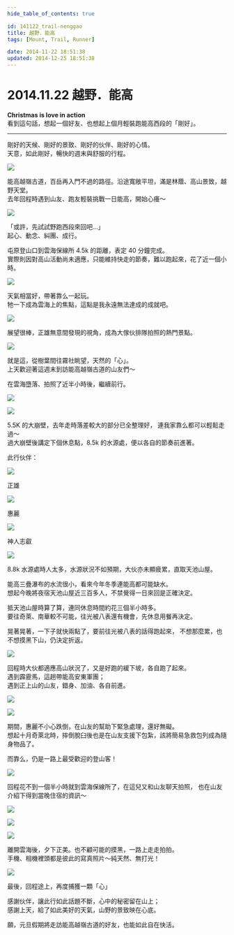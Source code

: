 ```yaml
---
hide_table_of_contents: true

id: 141122_trail-nenggao
title: 越野．能高 
tags: [Mount, Trail, Runner]

date: 2014-11-22 18:51:38
updated: 2014-12-25 18:51:38
---
```


2014.11.22 越野．能高
=================== 

__Christmas is love in action__  
看到這句話，想起一個好友、也想起上個月輕裝跑能高西段的「剛好」。

---

剛好的天候、剛好的景致、剛好的伙伴、剛好的心情。  
天意，如此剛好，暢快的週末與舒服的行程。

![](https://farm8.staticflickr.com/7524/15911492308_af93bb1e51_c.jpg)

能高越嶺古道，百岳再入門不過的路徑。沿途寬敞平坦，滿是林蔭、高山景致，越野天堂。  
去年回程時遇到山友、跑友輕裝挑戰一日能高，開始心癢～  

![](https://farm8.staticflickr.com/7523/15911492158_b92fcd2ea8_c.jpg)

「或許，先試試野跑西段來回吧…」  
起心、動念、糾團、成行。

屯原登山口到雲海保線所 4.5k 的距離，表定 40 分鐘完成。  
實際則因對高山活動尚未適應，只能維持快走的節奏，難以跑起來，花了近一個小時。

![](https://farm8.staticflickr.com/7507/15479248193_e2fb206676_c.jpg)

天氣相當好，帶著靠么一起玩。  
牠一下成為雲海上的焦點，這點是我永遠無法達成的成就吧。

![](https://farm8.staticflickr.com/7494/16097009741_08dde1dfca_c.jpg)

展望很棒，正雄無意間發現的視角，成為大傢伙排隊拍照的熱門景點。

![](https://farm8.staticflickr.com/7472/15479247893_cd7dbe2b0b_c.jpg)

就是這，從樹葉間往霧社眺望，天然的「心」。  
上天歡迎著這週末到訪能高越嶺古道的山友們～

在雲海墮落、拍照了近半小時後，繼續前行。

![](https://farm8.staticflickr.com/7567/15476606754_ce1d60cf66_c.jpg)

![](https://farm8.staticflickr.com/7490/16098199072_26d2b8cb3b_c.jpg)

5.5K 的大崩壁，去年走時落差較大的部分已全整理好，
連我家靠么都可以輕鬆走過～  
過大崩壁後講定下個休息點，8.5k 的水源處，便以各自的節奏前進著。  

此行伙伴：

![](https://farm8.staticflickr.com/7531/15913170847_78cbbd31a3_c.jpg)

正雄

![](https://farm9.staticflickr.com/8635/16097009241_6bc1a8982b_c.jpg)

惠麗

![](https://farm8.staticflickr.com/7486/16097008941_84fa1f26a8_c.jpg)

神人志叡

![](https://farm8.staticflickr.com/7551/15476605444_3979645944_b.jpg)

8.8k 水源處時人太多，水源狀況不如預期，大伙亦未顯疲累，直取天池山屋。

能高三疊瀑布的水流很小，看來今年冬季連能高都可能缺水。  
想起今晚將夜宿天池山屋近三百多人，不禁覺得一日來回是正確決定。

抵天池山屋時算了算，連同休息時間約花三個半小時多。  
要往奇萊、南華較不可能，往光被八表還有機會，先休息用餐再決定。

晃著晃著，一下子就快兩點了，要前往光被八表的話得跑起來，
不想那麼累，也不想摸黑下山，仍決定折返。

![](https://farm9.staticflickr.com/8661/15911489778_21453abc9e_c.jpg)

回程時大伙都適應高山狀況了，又是好跑的緩下坡，各自跑了起來。  
遇到霹靂馬，這趟帶能高安東軍團；  
遇到正上山的山友，錯身、加油、各自前進。

![](https://farm9.staticflickr.com/8631/16098918465_32f1002dfd_c.jpg)

![](https://farm9.staticflickr.com/8658/15912833709_020bc940b5_c.jpg)

期間，惠麗不小心跌倒，在山友的幫助下緊急處理，還好無礙。  
想起十月奇萊北時，摔倒脫臼後也是在山友支援下包紮，該將簡易急救包列成為隨身物品了。

而靠么，仍是一路上最受歡迎的登山客！

![](https://farm8.staticflickr.com/7511/15913169827_68ffc7094a_c.jpg)

回程花不到一個半小時就到雲海保線所了，在這兒又和山友聊天拍照，
也在山友介紹下得到當晚住宿的資訊～

![](https://farm8.staticflickr.com/7558/15911488768_bf1a9408cc_c.jpg)

![](https://farm8.staticflickr.com/7582/15911634230_a0b8299377_c.jpg)

![](https://farm8.staticflickr.com/7517/15911487998_1b708d9ae5_c.jpg)

離開雲海後，夕下正美。也不顧可能的摸黑，一路上走走拍拍。  
手機、相機裡頭都是彼此的寫真照片～純天然、無打光！

![](https://farm8.staticflickr.com/7560/16097005681_d182ce8163_c.jpg)

最後，回程途上，再度捕獲一顆「心」

感謝伙伴，讓此行如此話題不斷，心中的秘密留在山上；  
感謝上天，給了如此美好的天氣，山野的景致映在心底。  

願，元旦假期將走訪能高越嶺古道的好友，也能如此自在快活。
